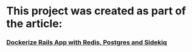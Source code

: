 # This project was created as part of the article:
### [Dockerize Rails App with Redis, Postgres and Sidekiq](https://tihandev.com/dockerize-rails-application)
